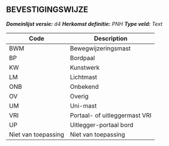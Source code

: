 ## BEVESTIGINGSWIJZE

*__Domeinlijst versie:__ d4*
*__Herkomst definitie:__ PNH*
*__Type veld:__ Text*

|__Code__ |__Description__	|
|	---	|	---	|
| BWM | Bewegwijzeringsmast |
| BP | Bordpaal |
| KW | Kunstwerk |
| LM | Lichtmast |
| ONB | Onbekend |
| OV | Overig |
| UM | Uni-mast |
| VRI | Portaal- of uitleggermast VRI|
| UP | Uitlegger-portaal bord |
| Niet van toepassing | Niet van toepassing |